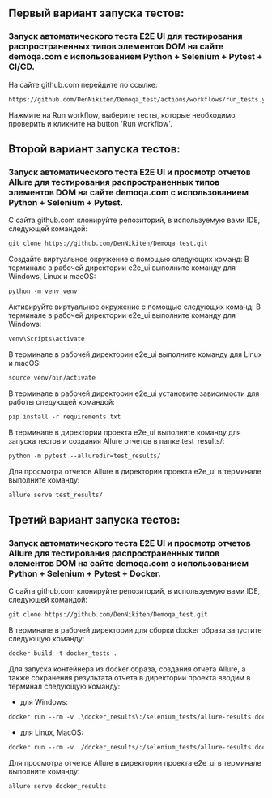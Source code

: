 ##  Первый вариант запуска тестов:

### Запуск автоматического теста E2E UI для тестирования распространенных типов элементов DOM на сайте demoqa.com с использованием Python + Selenium + Pytest + CI/CD.

На сайте github.com перейдите по ссылке:
```html
https://github.com/DenNikiten/Demoqa_test/actions/workflows/run_tests.yml
```
Нажмите на Run workflow, выберите тесты, которые необходимо проверить и кликните на button 'Run workflow'.

## Второй вариант запуска тестов:

### Запуск автоматического теста E2E UI и просмотр отчетов Allure для тестирования распространенных типов элементов DOM на сайте demoqa.com с использованием Python + Selenium + Pytest.

С сайта github.com клонируйте репозиторий, в используемую вами IDE, следующей командой:
```html
git clone https://github.com/DenNikiten/Demoqa_test.git
```

Создайте виртуальное окружение с помощью следующих команд:
В терминале в рабочей директории e2e_ui выполните команду для Windows, Linux и macOS:
```html
python -m venv venv
```

Активируйте виртуальное окружение с помощью следующих команд:
В терминале в рабочей директории e2e_ui выполните команду для Windows:
```html
venv\Scripts\activate
```

В терминале в рабочей директории e2e_ui выполните команду для Linux и macOS:
```html
source venv/bin/activate
```

В терминале в рабочей директории e2e_ui установите зависимости для работы следующей командой:
```html
pip install -r requirements.txt
```

В терминале в директории проекта e2e_ui выполните команду для запуска тестов и создания Allure отчетов в папке test_results/:
```html
python -m pytest --alluredir=test_results/
```

Для просмотра отчетов Allure в директории проекта e2e_ui в терминале выполните команду:
```html
allure serve test_results/
```

## Третий вариант запуска тестов:

### Запуск автоматического теста E2E UI и просмотр отчетов Allure для тестирования распространенных типов элементов DOM на сайте demoqa.com с использованием Python + Selenium + Pytest + Docker.

С сайта github.com клонируйте репозиторий, в используемую вами IDE, следующей командой:
```html
git clone https://github.com/DenNikiten/Demoqa_test.git
```

В терминале в рабочей директории для сборки docker образа запустите следующую команду:
```html
docker build -t docker_tests .
```

Для запуска контейнера из docker образа, создания отчета Allure, а также сохранения результата отчета в директории проекта вводим в терминал следующую команду:
- для Windows:
```html
docker run --rm -v .\docker_results\:/selenium_tests/allure-results docker_tests
```
- для Linux, MacOS:
```html
docker run --rm -v ./docker_results/:/selenium_tests/allure-results docker_tests
```

Для просмотра отчетов Allure в директории проекта e2e_ui в терминале выполните команду:
```html
allure serve docker_results
```
